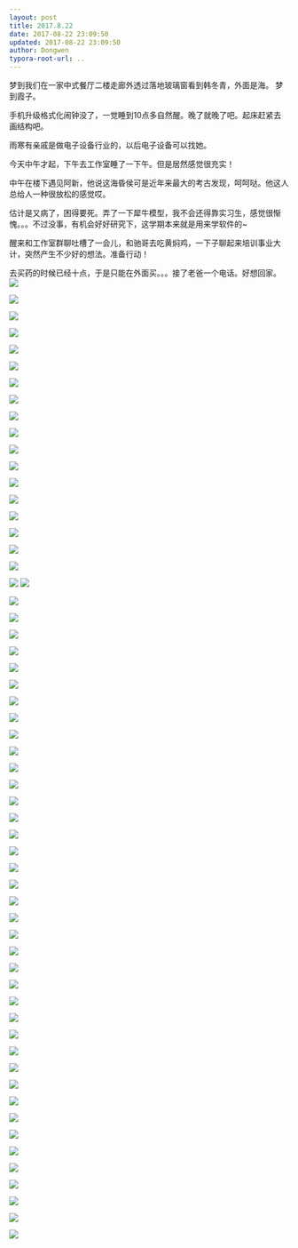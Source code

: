 ```yaml
---
layout: post
title: 2017.8.22
date: 2017-08-22 23:09:50
updated: 2017-08-22 23:09:50
author: Dongwen
typora-root-url: ..
---
```




梦到我们在一家中式餐厅二楼走廊外透过落地玻璃窗看到韩冬青，外面是海。
梦到霞子。

手机升级格式化闹钟没了，一觉睡到10点多自然醒。晚了就晚了吧。起床赶紧去画结构吧。

雨寒有亲戚是做电子设备行业的，以后电子设备可以找她。

今天中午才起，下午去工作室睡了一下午。但是居然感觉很充实！

中午在楼下遇见阿新，他说这海昏侯可是近年来最大的考古发现，呵呵哒。他这人总给人一种很放松的感觉哎。

估计是又病了，困得要死。弄了一下犀牛模型，我不会还得靠实习生，感觉很惭愧。。。不过没事，有机会好好研究下，这学期本来就是用来学软件的~

醒来和工作室群聊吐槽了一会儿，和驰哥去吃黄焖鸡，一下子聊起来培训事业大计，突然产生不少好的想法。准备行动！

去买药的时候已经十点，于是只能在外面买。。。接了老爸一个电话。好想回家。    ![](/img/in-post/x44884617.jpg)

![](/img/in-post/x44884617.jpg)

![](/img/in-post/x44884617.jpg)

![](/img/in-post/x44884617.jpg)

![](/img/in-post/x44884617.jpg)

![](/img/in-post/x44884617.jpg)

![](/img/in-post/x44884617.jpg)

![](/img/in-post/x44884617.jpg)

![](/img/in-post/x44884617.jpg)

![](/img/in-post/x44884617.jpg)

![](/img/in-post/x44884617.jpg)

![](/img/in-post/x44884617.jpg)

![](/img/in-post/x44884617.jpg)

![](/img/in-post/x44884617.jpg)

![](/img/in-post/x44884617.jpg)

![](/img/in-post/x44884617.jpg)

![](/img/in-post/x44884617.jpg)

![](/img/in-post/x44884617.jpg)

![](/img/in-post/x44884632.jpg)
![](/img/in-post/x44884631.jpg)

![](/img/in-post/x44884631.jpg)

![](/img/in-post/x44884631.jpg)

![](/img/in-post/x44884631.jpg)

![](/img/in-post/x44884631.jpg)

![](/img/in-post/x44884631.jpg)

![](/img/in-post/x44884631.jpg)

![](/img/in-post/x44884631.jpg)

![](/img/in-post/x44884631.jpg)

![](/img/in-post/x44884631.jpg)

![](/img/in-post/x44884631.jpg)

![](/img/in-post/x44884631.jpg)

![](/img/in-post/x44884631.jpg)

![](/img/in-post/x44884631.jpg)

![](/img/in-post/x44884631.jpg)

![](/img/in-post/x44884631.jpg)

![](/img/in-post/x44884631.jpg)

![](/img/in-post/x44884631.jpg)

![](/img/in-post/x44884631.jpg)

![](/img/in-post/x44884631.jpg)

![](/img/in-post/x44884630.jpg)

![](/img/in-post/x44884630.jpg)

![](/img/in-post/x44884630.jpg)

![](/img/in-post/x44884630.jpg)

![](/img/in-post/x44884630.jpg)

![](/img/in-post/x44884630.jpg)

![](/img/in-post/x44884630.jpg)

![](/img/in-post/x44884630.jpg)

![](/img/in-post/x44884630.jpg)

![](/img/in-post/x44884630.jpg)

![](/img/in-post/x44884630.jpg)

![](/img/in-post/x44884630.jpg)

![](/img/in-post/x44884630.jpg)

![](/img/in-post/x44884630.jpg)

![](/img/in-post/x44884630.jpg)

![](/img/in-post/x44884630.jpg)

![](/img/in-post/x44884630.jpg)

![](/img/in-post/x44884630.jpg)

![](/img/in-post/x44884630.jpg)

![](/img/in-post/x44884630.jpg)

